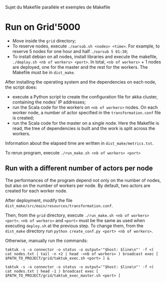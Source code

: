 Sujet du Makefile parallèle et exemples de Makefile

# Run on Grid'5000

- Move inside the `grid` directory;
- To reserve nodes, execute `./oarsub.sh <nodes> <time>`. For example, to reserve 5 nodes for one hour and half `./oarsub 5 01:30`;
- To install debian on all nodes, install libraries and execute the makefile, `./deploy.sh <nb of workers> <port>`. In total, `<nb of workers>` + 1 nodes are deployed, one for the master and the rest for the workers. The Makefile must be in `dist_make`.

After installing the operating system and the dependencies on each node, the script does:
- execute a Python script to create the configuration file for akka cluster, containing the nodes' IP addresses;
- run the Scala code for the workers on `<nb of workers>` nodes. On each worker node, a number of actor specified in the `transformation.conf` file is created;
- run the Scala code for the master on a single node. Here the Makefile is read, the tree of dependencies is built and the work is split across the workers.

Information about the elapsed time are written in `dist_make/metrics.txt`.

To rerun program, execute `./run_make.sh <nb of workers> <port>`

## Run with a different number of actors per node

The performances of the program depend not only on the number of nodes, but also on the number of workers per node. By default, two actors are created for each worker node.

After deployment, modify the file `dist_make/src/main/resources/transformation.conf`.

Then, from the `grid` directory, execute `./run_make.sh <nb of workers> <port>`. `<nb of workers>` and `<port>` must be the same as used when executing `deploy.sh` at the previous step. To change them, from the `dist_make` directory run `python create_conf.py <port> <nb of workers>`.

Otherwise, manually run the commands:

`taktuk -s -o connector -o status -o output='"$host: $line\n"' -f <( cat nodes.txt | tail -n +2 | head -<nb of workers> ) broadcast exec [ $PATH_TO_PROJECT/grid/taktuk_exec.sh <port> ] &`

`taktuk -s -o connector -o status -o output='"$host: $line\n"' -f <( cat nodes.txt | head -1 ) broadcast exec [ $PATH_TO_PROJECT/grid/taktuk_exec_master.sh <port> ]`

